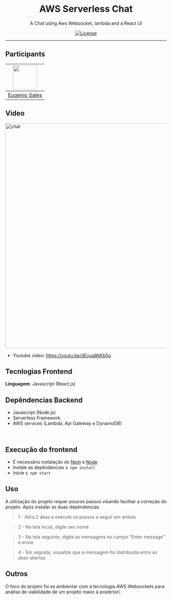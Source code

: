 <h1 align="center">
AWS Serverless Chat
</h1>

<p align="center">A Chat using Aws Websocket, lambda and a React UI</p>

<p align="center">
  <a href="https://opensource.org/licenses/MIT">
    <img src="https://img.shields.io/github/license/rocketseat/youtube-challenge-node-kafka?color=%237159c1&logo=mit" alt="License">
  </a>
</p>

<hr>

## Participants

| [<img src="https://avatars.githubusercontent.com/u/42457772?v=4" width="75px;"/>](https://github.com/Eugeniosales) |
| :-----------------------------------------------------------------------------------------------------------------: | 
|                                       [Eugenio Sales](https://github.com/Eugeniosales)                                        |           

## Video

<img src="./public/chat.gif" alt="chat" width="700px" />

* Youtube video: https://youtu.be/dEyua8kKb5g

## Tecnlogias Frontend

**Linguagem**: Javascript (React.js)
<br>

## Depêndencias Backend

- Javascript (Node.js)
- Serverless Framework
- AWS services (Lambda, Api Gateway e DynamoDB)

<br>


## Execução do frontend

- É necessário instalação do [Npm](https://docs.npmjs.com/cli/install) e [Node](https://nodejs.org/en/download/)
- Instale as depêndencias `$ npm install`
- Inicie `$ npm start`

## Uso

A utilização do projeto requer poucos passos visando facilitar a correção do projeto. Após instalar as duas depêndencias

> 1 - Abra 2 abas e execute os passos a seguir em ambas

> 2 - Na tela incial, digite seu nome

> 3 - Na tela seguinte, digite as mensagens no campo "Enter message" e envie

> 4 - Em seguida, visualize que a mensagem foi distribuida entre as abas abertas

## Outros

O foco do projeto foi se ambientar com a tecnologia AWS Websockets para análise de viabilidade de um projeto maior à posteriori.
